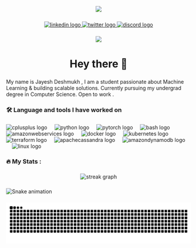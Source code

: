 <div align="center">
  <img height="150" src="https://media3.giphy.com/media/v1.Y2lkPTc5MGI3NjExMDR2dXN5Y3M0d2JsMTRheWM2emx3MHVmZ2s1Y2YwbWRhcTFybnR1MCZlcD12MV9pbnRlcm5hbF9naWZfYnlfaWQmY3Q9Zw/oit9mu0v5LqzC/giphy.gif"  />
</div>

###

<div align="center">
  <a href="https://www.linkedin.com/in/jayesh-deshmukh-498a3b256/" target="_blank">
    <img src="https://img.shields.io/static/v1?message=LinkedIn&logo=linkedin&label=&color=0077B5&logoColor=white&labelColor=&style=for-the-badge" height="25" alt="linkedin logo"  />
  </a>
  <a href="https://x.com/jitteryjay_" target="_blank">
    <img src="https://img.shields.io/static/v1?message=Twitter&logo=twitter&label=&color=1DA1F2&logoColor=white&labelColor=&style=for-the-badge" height="25" alt="twitter logo"  />
  </a>
  <a href="https://discord.com/users/760873685971107910" target="_blank">
    <img src="https://img.shields.io/static/v1?message=Discord&logo=discord&label=&color=7289DA&logoColor=white&labelColor=&style=for-the-badge" height="25" alt="discord logo"  />
  </a>
</div>

###

<div align="center">
  <img src="https://visitor-badge.laobi.icu/badge?page_id=1kiloghoul7.1kiloghoul7&"  />
</div>

###

<h1 align="center">Hey there 👋</h1>

###

<p align="left">My name is Jayesh Deshmukh , I am a student passionate about Machine Learning & building scalable solutions. Currently pursuing my undergrad degree in Computer Science. Open to work .</p>

###

<h3 align="left">🛠 Language and tools I have worked on </h3>

###

<div align="left">
  <img src="https://cdn.jsdelivr.net/gh/devicons/devicon/icons/cplusplus/cplusplus-original.svg" height="40" alt="cplusplus logo"  />
  <img width="12" />
  <img src="https://cdn.jsdelivr.net/gh/devicons/devicon/icons/python/python-original.svg" height="40" alt="python logo"  />
  <img width="12" />
  <img src="https://cdn.jsdelivr.net/gh/devicons/devicon/icons/pytorch/pytorch-original.svg" height="40" alt="pytorch logo"  />
  <img width="12" />
  <img src="https://cdn.jsdelivr.net/gh/devicons/devicon/icons/bash/bash-original.svg" height="40" alt="bash logo"  />
  <img width="12" />
  <img src="https://cdn.simpleicons.org/amazonwebservices/FF9900" height="40" alt="amazonwebservices logo"  />
  <img width="12" />
  <img src="https://cdn.simpleicons.org/docker/2496ED" height="40" alt="docker logo"  />
  <img width="12" />
  <img src="https://cdn.jsdelivr.net/gh/devicons/devicon/icons/kubernetes/kubernetes-plain.svg" height="40" alt="kubernetes logo"  />
  <img width="12" />
  <img src="https://cdn.simpleicons.org/terraform/7B42BC" height="40" alt="terraform logo"  />
  <img width="12" />
  <img src="https://cdn.simpleicons.org/apachecassandra/1287B1" height="40" alt="apachecassandra logo"  />
  <img width="12" />
  <img src="https://cdn.simpleicons.org/amazondynamodb/4053D6" height="40" alt="amazondynamodb logo"  />
  <img width="12" />
  <img src="https://cdn.jsdelivr.net/gh/devicons/devicon/icons/linux/linux-original.svg" height="40" alt="linux logo"  />
</div>

###

<h3 align="left">🔥   My Stats :</h3>

###

<div align="center">
  <img src="https://streak-stats.demolab.com?user=1kiloghoul7&locale=en&mode=daily&theme=dark&hide_border=false&border_radius=5&order=3" height="220" alt="streak graph"  />
</div>

###

<img src="https://raw.githubusercontent.com/1kiloghoul7/1kiloghoul7/output/snake.svg" alt="Snake animation" />

###

<picture>
  <source media="(prefers-color-scheme: dark)" srcset="https://raw.githubusercontent.com/1kiloghoul7/1kiloghoul7/output/github-snake-dark.svg" />
  <source media="(prefers-color-scheme: light)" srcset="https://raw.githubusercontent.com/1kiloghoul7/1kiloghoul7/output/github-snake.svg" />
  <img alt="github-snake" src="https://raw.githubusercontent.com/1kiloghoul7/1kiloghoul7/output/github-snake.svg" />
</picture>